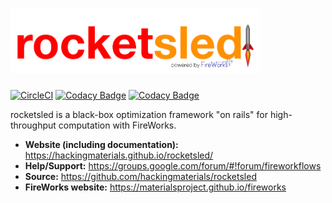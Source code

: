 
# <img alt="rocketsled" src="docs_rst/_static/rsfw.png" width="400">
[![CircleCI](https://circleci.com/gh/hackingmaterials/rocketsled.svg?style=svg)](https://circleci.com/gh/hackingmaterials/rocketsled)
[![Codacy Badge](https://api.codacy.com/project/badge/Grade/3e4e2ac81f8d47c58759c386a6377e7d)](https://www.codacy.com/app/ardunn/rocketsled?utm_source=github.com&amp;utm_medium=referral&amp;utm_content=hackingmaterials/rocketsled&amp;utm_campaign=Badge_Grade)
[![Codacy Badge](https://api.codacy.com/project/badge/Coverage/3e4e2ac81f8d47c58759c386a6377e7d)](https://www.codacy.com/app/ardunn/rocketsled?utm_source=github.com&utm_medium=referral&utm_content=hackingmaterials/rocketsled&utm_campaign=Badge_Coverage)


rocketsled is a black-box optimization framework "on rails" for high-throughput computation with FireWorks.

- **Website (including documentation):** https://hackingmaterials.github.io/rocketsled/
- **Help/Support:** https://groups.google.com/forum/#!forum/fireworkflows
- **Source:** https://github.com/hackingmaterials/rocketsled
- **FireWorks website:** https://materialsproject.github.io/fireworks
